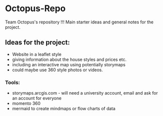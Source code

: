 # Octopus-Repo
Team Octopus's repository !!!
Main starter ideas and general notes for the project.

## Ideas for the project: 
- Website in a leaflet style 
- giving information about the house styles and prices etc. 
- including an interactive map using potentially storymaps
- could maybe use 360 style photos or videos. 

### Tools:
- storymaps.arcgis.com - will need a university account, email and ask for an account for everyone
- momento 360
- mermaid to create mindmaps or flow charts of data